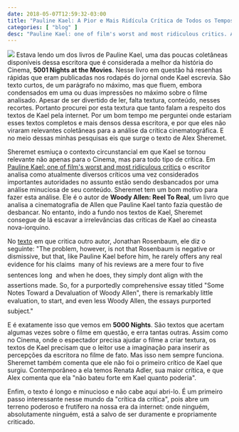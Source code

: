 ```yaml
---
date: 2018-05-07T12:59:32-03:00
title: "Pauline Kael: A Pior e Mais Ridícula Crítica de Todos os Tempos?"
categories: [ "blog" ]
desc: "Pauline Kael: one of film's worst and most ridiculous critics. Alex Sheremet. Site: http://alexsheremet.com/pauline-kael-one-films-worst-ridiculous-critics. Data: 2014-11-19. Acessado em: 2018-05-07."
---
```

![](/images/TYUa9ud.jpg) Estava lendo um dos livros de Pauline Kael, uma das poucas coletâneas disponíveis dessa escritora que é considerada a melhor da história do Cinema, **5001 Nights at the Movies**. Nesse livro em questão há resenhas rápidas que eram publicadas nos rodapés do jornal onde Kael escrevia. São texto curtos, de um parágrafo no máximo, mas que fluem, embora condensados em uma ou duas impressões no máximo sobre o filme analisado. Apesar de ser divertido de ler, falta textura, conteúdo, nesses recortes. Portanto procurei por esta textura que tanto falam a respeito dos textos de Kael pela internet. Por um bom tempo me perguntei onde estariam esses textos completos e mais densos dessa escritora, e por que eles não viraram relevantes coletâneas para a análise da crítica cinematográfica. E no meio dessas minhas pesquisas eis que surge o texto de Alex Sheremet.

Sheremet esmiuça o contexto circunstancial em que Kael se tornou relevante não apenas para o Cinema, mas para todo tipo de crítica. Em [Pauline Kael: one of film's worst and most ridiculous critics](http://alexsheremet.com/pauline-kael-one-films-worst-ridiculous-critics) o escritor analisa como atualmente diversos críticos uma vez considerados importantes autoridades no assunto estão sendo desbancados por uma análise minuciosa de seu conteúdo. Sheremet tem um bom motivo para fazer esta análise. Ele é o autor de **Woody Allen: Reel To Real**, um livro que analisa a cinematografia de Allen que Pauline Kael tanto fazia questão de desbancar. No entanto, indo a fundo nos textos de Kael, Sheremet consegue de lá escavar a irrelevâncias das críticas de Kael ao cineasta nova-iorquino.

No [texto](http://alexsheremet.com/jonathan-rosenbaum-woody-allen-some-critical-perils/) em que critica outro autor, Jonathan Rosenbaum, ele diz o seguinte: "The problem, however, is not that Rosenbaum is negative or dismissive, but that, like Pauline Kael before him, he rarely offers any real evidence for his claims  many of his reviews are a mere four to five sentences long  and when he does, they simply dont align with the assertions made. So, for a purportedly comprehensive essay titled "Some Notes Toward a Devaluation of Woody Allen", there is remarkably little evaluation, to start, and even less Woody Allen, the essays purported subject."

E é exatamente isso que vemos em **5000 Nights**. São textos que acertam algumas vezes sobre o filme em questão, e erra tantas outras. Assim como no Cinema, onde o espectador precisa ajudar o filme a criar textura, os textos de Kael precisam que o leitor use a imaginação para inserir as percepções da escritora no filme de fato. Mas isso nem sempre funciona. Sheremet também comenta que ele não foi o primeiro crítico de Kael que surgiu. Contemporâneo a ela temos Renata Adler, sua maior crítica, e que Alex comenta que ela "não bateu forte em Kael quanto poderia".

Enfim, o texto é longo e minucioso e não cabe aqui abri-lo. É um primeiro passo interessante nesse mundo da "crítica da crítica", pois abre um terreno poderoso e frutífero na nossa era da internet: onde ninguém, absolutamente ninguém, está a salvo de ser duramente e propriamente criticado.
